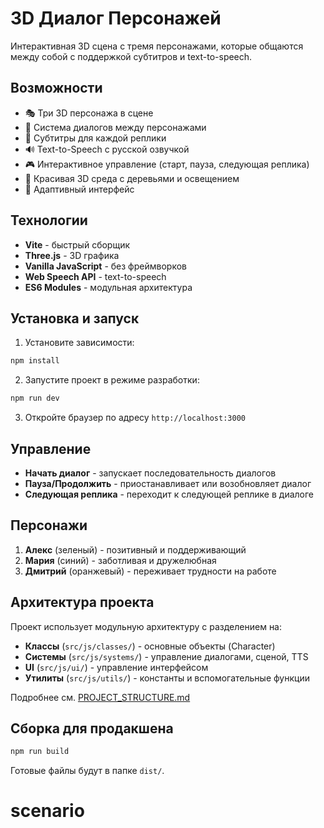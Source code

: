 # 3D Диалог Персонажей

Интерактивная 3D сцена с тремя персонажами, которые общаются между собой с поддержкой субтитров и text-to-speech.

## Возможности

- 🎭 Три 3D персонажа в сцене
- 💬 Система диалогов между персонажами
- 📝 Субтитры для каждой реплики
- 🔊 Text-to-Speech с русской озвучкой
- 🎮 Интерактивное управление (старт, пауза, следующая реплика)
- 🌳 Красивая 3D среда с деревьями и освещением
- 📱 Адаптивный интерфейс

## Технологии

- **Vite** - быстрый сборщик
- **Three.js** - 3D графика
- **Vanilla JavaScript** - без фреймворков
- **Web Speech API** - text-to-speech
- **ES6 Modules** - модульная архитектура

## Установка и запуск

1. Установите зависимости:
```bash
npm install
```

2. Запустите проект в режиме разработки:
```bash
npm run dev
```

3. Откройте браузер по адресу `http://localhost:3000`

## Управление

- **Начать диалог** - запускает последовательность диалогов
- **Пауза/Продолжить** - приостанавливает или возобновляет диалог
- **Следующая реплика** - переходит к следующей реплике в диалоге

## Персонажи

1. **Алекс** (зеленый) - позитивный и поддерживающий
2. **Мария** (синий) - заботливая и дружелюбная
3. **Дмитрий** (оранжевый) - переживает трудности на работе

## Архитектура проекта

Проект использует модульную архитектуру с разделением на:

- **Классы** (`src/js/classes/`) - основные объекты (Character)
- **Системы** (`src/js/systems/`) - управление диалогами, сценой, TTS
- **UI** (`src/js/ui/`) - управление интерфейсом
- **Утилиты** (`src/js/utils/`) - константы и вспомогательные функции

Подробнее см. [PROJECT_STRUCTURE.md](PROJECT_STRUCTURE.md)

## Сборка для продакшена

```bash
npm run build
```

Готовые файлы будут в папке `dist/`.
# scenario
